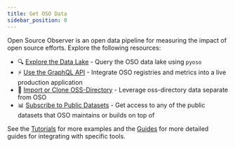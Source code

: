 ```yaml
---
title: Get OSO Data
sidebar_position: 0
---
```


Open Source Observer is an open data pipeline for measuring the impact of open source efforts. Explore the following resources:

- 🔍 [Explore the Data Lake](./query-data.mdx) - Query the OSO data lake using `pyoso`
- ⚡ [Use the GraphQL API](./api.md) - Integrate OSO registries and metrics into a live production application
- 📂 [Import or Clone OSS-Directory](./oss-directory.md) - Leverage oss-directory data separate from OSO
- 📊 [Subscribe to Public Datasets](./datasets/index.mdx) - Get access to any of the public datasets that OSO maintains or builds on top of

See the [Tutorials](../tutorials/index.md) for more examples and the [Guides](../guides/index.mdx) for more detailed guides for integrating with specific tools.
